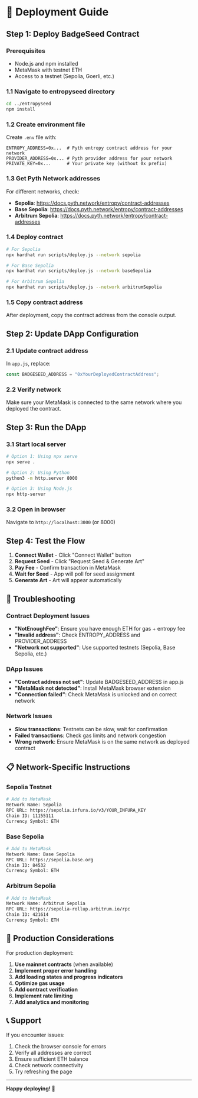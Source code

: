 # 🚀 Deployment Guide

## Step 1: Deploy BadgeSeed Contract

### Prerequisites
- Node.js and npm installed
- MetaMask with testnet ETH
- Access to a testnet (Sepolia, Goerli, etc.)

### 1.1 Navigate to entropyseed directory
```bash
cd ../entropyseed
npm install
```

### 1.2 Create environment file
Create `.env` file with:
```env
ENTROPY_ADDRESS=0x...  # Pyth entropy contract address for your network
PROVIDER_ADDRESS=0x... # Pyth provider address for your network
PRIVATE_KEY=0x...      # Your private key (without 0x prefix)
```

### 1.3 Get Pyth Network addresses
For different networks, check:
- **Sepolia**: https://docs.pyth.network/entropy/contract-addresses
- **Base Sepolia**: https://docs.pyth.network/entropy/contract-addresses
- **Arbitrum Sepolia**: https://docs.pyth.network/entropy/contract-addresses

### 1.4 Deploy contract
```bash
# For Sepolia
npx hardhat run scripts/deploy.js --network sepolia

# For Base Sepolia
npx hardhat run scripts/deploy.js --network baseSepolia

# For Arbitrum Sepolia
npx hardhat run scripts/deploy.js --network arbitrumSepolia
```

### 1.5 Copy contract address
After deployment, copy the contract address from the console output.

## Step 2: Update DApp Configuration

### 2.1 Update contract address
In `app.js`, replace:
```javascript
const BADGESEED_ADDRESS = "0xYourDeployedContractAddress";
```

### 2.2 Verify network
Make sure your MetaMask is connected to the same network where you deployed the contract.

## Step 3: Run the DApp

### 3.1 Start local server
```bash
# Option 1: Using npx serve
npx serve .

# Option 2: Using Python
python3 -m http.server 8000

# Option 3: Using Node.js
npx http-server
```

### 3.2 Open in browser
Navigate to `http://localhost:3000` (or 8000)

## Step 4: Test the Flow

1. **Connect Wallet** - Click "Connect Wallet" button
2. **Request Seed** - Click "Request Seed & Generate Art"
3. **Pay Fee** - Confirm transaction in MetaMask
4. **Wait for Seed** - App will poll for seed assignment
5. **Generate Art** - Art will appear automatically

## 🔧 Troubleshooting

### Contract Deployment Issues
- **"NotEnoughFee"**: Ensure you have enough ETH for gas + entropy fee
- **"Invalid address"**: Check ENTROPY_ADDRESS and PROVIDER_ADDRESS
- **"Network not supported"**: Use supported testnets (Sepolia, Base Sepolia, etc.)

### DApp Issues
- **"Contract address not set"**: Update BADGESEED_ADDRESS in app.js
- **"MetaMask not detected"**: Install MetaMask browser extension
- **"Connection failed"**: Check MetaMask is unlocked and on correct network

### Network Issues
- **Slow transactions**: Testnets can be slow, wait for confirmation
- **Failed transactions**: Check gas limits and network congestion
- **Wrong network**: Ensure MetaMask is on the same network as deployed contract

## 📋 Network-Specific Instructions

### Sepolia Testnet
```bash
# Add to MetaMask
Network Name: Sepolia
RPC URL: https://sepolia.infura.io/v3/YOUR_INFURA_KEY
Chain ID: 11155111
Currency Symbol: ETH
```

### Base Sepolia
```bash
# Add to MetaMask
Network Name: Base Sepolia
RPC URL: https://sepolia.base.org
Chain ID: 84532
Currency Symbol: ETH
```

### Arbitrum Sepolia
```bash
# Add to MetaMask
Network Name: Arbitrum Sepolia
RPC URL: https://sepolia-rollup.arbitrum.io/rpc
Chain ID: 421614
Currency Symbol: ETH
```

## 🎯 Production Considerations

For production deployment:

1. **Use mainnet contracts** (when available)
2. **Implement proper error handling**
3. **Add loading states and progress indicators**
4. **Optimize gas usage**
5. **Add contract verification**
6. **Implement rate limiting**
7. **Add analytics and monitoring**

## 📞 Support

If you encounter issues:

1. Check the browser console for errors
2. Verify all addresses are correct
3. Ensure sufficient ETH balance
4. Check network connectivity
5. Try refreshing the page

---

**Happy deploying! 🚀**
